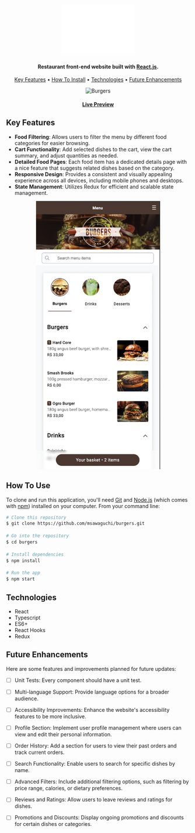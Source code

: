 <h1 align="center">
  <br>
  <a href="https://burgers-msawaguchi.netlify.app/"><img src="src/assets/logo.png" alt="Burgers Restaurant" width="200"></a>
</h1>

<h4 align="center">Restaurant front-end website built with <a href="https://react.dev/" target="_blank">React.js</a>.</h4>

<p align="center">
  <a href="#key-features">Key Features</a> •
  <a href="#how-to-use">How To Install</a> •
  <a href="#technologies">Technologies</a> •
  <a href="#future-enhancements">Future Enhancements</a>
</p>

<p align="center">
  <img src="src/assets/presentation.gif" alt="Burgers">
</p>

<h4 align="center"><a href="https://burgers-msawaguchi.netlify.app/" target="_blank">Live Preview</a></h4>


## Key Features

* **Food Filtering**: Allows users to filter the menu by different food categories for easier browsing.
* **Cart Functionality**: Add selected dishes to the cart, view the cart summary, and adjust quantities as needed.
* **Detailed Food Pages**: Each food item has a dedicated details page with a nice feature that suggests related dishes based on the category.
* **Responsive Design**: Provides a consistent and visually appealing experience across all devices, including mobile phones and desktops.
* **State Management**: Utilizes Redux for efficient and scalable state management.

<p align="center">
  <img src="src/assets/burgers_mobile.png" alt="Burgers" width="340" height="auto">
</p>

## How To Use

To clone and run this application, you'll need [Git](https://git-scm.com) and [Node.js](https://nodejs.org/en/download/) (which comes with [npm](http://npmjs.com)) installed on your computer. From your command line:

```bash
# Clone this repository
$ git clone https://github.com/msawaguchi/burgers.git

# Go into the repository
$ cd burgers

# Install dependencies
$ npm install

# Run the app
$ npm start
```

## Technologies

- React
- Typescript
- ES6+
- React Hooks
- Redux


## Future Enhancements
Here are some features and improvements planned for future updates:

- [ ] Unit Tests: Every component should have a unit test.
- [ ] Multi-language Support: Provide language options for a broader audience.
- [ ] Accessibility Improvements: Enhance the website's accessibility features to be more inclusive.
- [ ] Profile Section: Implement user profile management where users can view and edit their personal information.
- [ ] Order History: Add a section for users to view their past orders and track current orders.
- [ ] Search Functionality: Enable users to search for specific dishes by name.
- [ ] Advanced Filters: Include additional filtering options, such as filtering by price range, calories, or dietary preferences.
- [ ] Reviews and Ratings: Allow users to leave reviews and ratings for dishes.
- [ ] Promotions and Discounts: Display ongoing promotions and discounts for certain dishes or categories.

